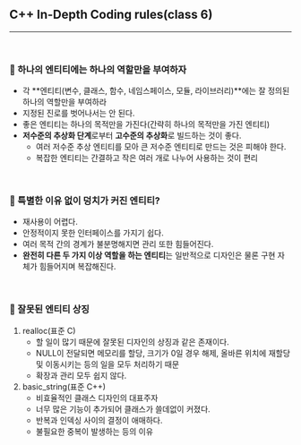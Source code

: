 ## C++ In-Depth Coding rules(class 6)

***

<br>

### :pushpin: 하나의 엔티티에는 하나의 역할만을 부여하자

- 각 **엔티티(변수, 클래스, 함수, 네임스페이스, 모듈, 라이브러리)**에는 잘 정의된 하나의 역할만을 부여하라
- 지정된 진로를 벗어나서는 안 된다.
- 좋은 엔티티는 하나의 목적만을 가진다(간략히 하나의 목적만을 가진 엔티티)
- **저수준의 추상화 단계**로부터 **고수준의 추상화**로 빌드하는 것이 좋다.
  - 여러 저수준 추상 엔티티를 모아 큰 저수준 엔티티로 만드는 것은 피해야 한다.
  - 복잡한 엔티티는 간결하고 작은 여러 개로 나누어 사용하는 것이 편리

<br>

### :pushpin: 특별한 이유 없이 덩치가 커진 엔티티?

- 재사용이 어렵다.
- 안정적이지 못한 인터페이스를 가지기 쉽다.
- 여러 목적 간의 경계가 불분명해지면 관리 또한 힘들어진다.
- **완전히 다른 두 가지 이상 역할을 하는 엔티티**는 일반적으로 디자인은 물론 구현 자체가 힘들어지며 복잡해진다.

<br>

### :pushpin: 잘못된 엔티티 상징

1. realloc(표준 C)
   - 할 일이 많기 때문에 잘못된 디자인의 상징과 같은 존재이다.
   - NULL이 전달되면 메모리를 할당, 크기가 0일 경우 해제, 올바른 위치에 재할당 및 이동시키는 등의 일을 모두 처리하기 때문
   - 확장과 관리 모두 쉽지 않다.
2. basic_string(표준 C++)
   - 비효율적인 클래스 디자인의 대표주자
   - 너무 많은 기능이 추가되어 클래스가 쓸데없이 커졌다.
   - 반복과 인덱싱 사이의 결정이 애매하다.
   - 불필요한 중복이 발생하는 등의 이유